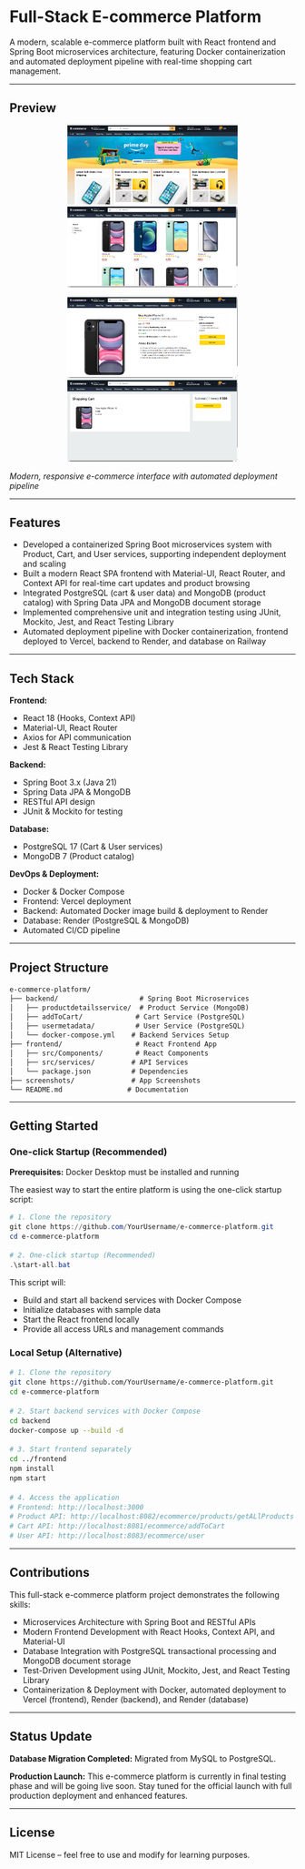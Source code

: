 # Full-Stack E-commerce Platform

A modern, scalable e-commerce platform built with React frontend and Spring Boot microservices architecture, featuring Docker containerization and automated deployment pipeline with real-time shopping cart management.

---

## Preview

<p align="center">
  <img src="./screenshots/demo.png" width="300" alt="Demo" style="margin: 0 10px;" />
  <img src="./screenshots/display.png" width="300" alt="Display" style="margin: 0 10px;" />
</p>

<p align="center">
  <img src="./screenshots/order.png" width="300" alt="Order Management" style="margin: 0 10px;" />
  <img src="./screenshots/cart.png" width="300" alt="Shopping Cart" style="margin: 0 10px;" />
</p>

*Modern, responsive e-commerce interface with automated deployment pipeline*

---

## Features
- Developed a containerized Spring Boot microservices system with Product, Cart, and User services, supporting independent deployment and scaling  
- Built a modern React SPA frontend with Material-UI, React Router, and Context API for real-time cart updates and product browsing  
- Integrated PostgreSQL (cart & user data) and MongoDB (product catalog) with Spring Data JPA and MongoDB document storage  
- Implemented comprehensive unit and integration testing using JUnit, Mockito, Jest, and React Testing Library  
- Automated deployment pipeline with Docker containerization, frontend deployed to Vercel, backend to Render, and database on Railway  

---

## Tech Stack
**Frontend:**  
- React 18 (Hooks, Context API)  
- Material-UI, React Router  
- Axios for API communication  
- Jest & React Testing Library  

**Backend:**  
- Spring Boot 3.x (Java 21)  
- Spring Data JPA & MongoDB  
- RESTful API design  
- JUnit & Mockito for testing  

**Database:**  
- PostgreSQL 17 (Cart & User services)  
- MongoDB 7 (Product catalog)  

**DevOps & Deployment:**  
- Docker & Docker Compose  
- Frontend: Vercel deployment  
- Backend: Automated Docker image build & deployment to Render  
- Database: Render (PostgreSQL & MongoDB)  
- Automated CI/CD pipeline  

---

## Project Structure
```
e-commerce-platform/
├── backend/                    # Spring Boot Microservices
│   ├── productdetailsservice/  # Product Service (MongoDB)
│   ├── addToCart/             # Cart Service (PostgreSQL)  
│   ├── usermetadata/          # User Service (PostgreSQL)
│   └── docker-compose.yml    # Backend Services Setup
├── frontend/                  # React Frontend App
│   ├── src/Components/        # React Components
│   ├── src/services/         # API Services
│   └── package.json          # Dependencies
├── screenshots/              # App Screenshots
└── README.md                # Documentation
```


---

## Getting Started

### One-click Startup (Recommended)

**Prerequisites:** Docker Desktop must be installed and running

The easiest way to start the entire platform is using the one-click startup script:

```powershell
# 1. Clone the repository
git clone https://github.com/YourUsername/e-commerce-platform.git
cd e-commerce-platform

# 2. One-click startup (Recommended)
.\start-all.bat
```

This script will:
- Build and start all backend services with Docker Compose
- Initialize databases with sample data
- Start the React frontend locally
- Provide all access URLs and management commands

### Local Setup (Alternative)

```bash
# 1. Clone the repository
git clone https://github.com/YourUsername/e-commerce-platform.git
cd e-commerce-platform

# 2. Start backend services with Docker Compose
cd backend
docker-compose up --build -d

# 3. Start frontend separately
cd ../frontend
npm install
npm start

# 4. Access the application
# Frontend: http://localhost:3000
# Product API: http://localhost:8082/ecommerce/products/getALlProducts  
# Cart API: http://localhost:8081/ecommerce/addToCart
# User API: http://localhost:8083/ecommerce/user
```

---

## Contributions

This full-stack e-commerce platform project demonstrates the following skills:

- Microservices Architecture with Spring Boot and RESTful APIs
- Modern Frontend Development with React Hooks, Context API, and Material-UI
- Database Integration with PostgreSQL transactional processing and MongoDB document storage
- Test-Driven Development using JUnit, Mockito, Jest, and React Testing Library
- Containerization & Deployment with Docker, automated deployment to Vercel (frontend), Render (backend), and Render (database)

---

## Status Update

**Database Migration Completed:** Migrated from MySQL to PostgreSQL.

**Production Launch:** This e-commerce platform is currently in final testing phase and will be going live soon. Stay tuned for the official launch with full production deployment and enhanced features.

---

## License

MIT License – feel free to use and modify for learning purposes.